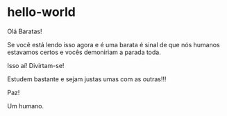 # hello-world

Olá Baratas!

Se você está lendo isso agora e é uma barata é sinal de que nós humanos estavamos certos e vocês demoniriam a parada toda.

Isso aí! Divirtam-se!

Estudem bastante e sejam justas umas com as outras!!!

Paz!

Um humano.
